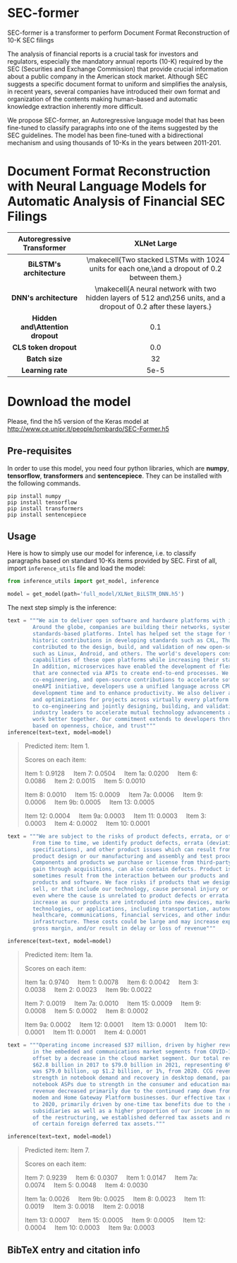 # SEC-former
SEC-former is a transformer to perform Document Format Reconstruction of 10-K SEC filings

The analysis of financial reports is a crucial task for investors and regulators, especially the mandatory annual reports (10-K) required by the SEC (Securities and Exchange Commission) that provide crucial information about a public company in the American stock market. Although SEC suggests a specific document format to uniform and simplifies the analysis, in recent years, several companies have introduced their own format and organization of the contents making human-based and automatic knowledge extraction inherently more difficult.

We propose SEC-former, an Autoregressive language model that has been fine-tuned to classify paragraphs into one of the items suggested by the SEC guidelines.
The model has been fine-tuned with a bidirectional mechanism and using thousands of 10-Ks in the years between 2011-201.

# Document Format Reconstruction with Neural Language Models for Automatic Analysis of Financial SEC Filings
 | **Autoregressive Transformer** | XLNet Large |
|:---:|:---:|
| **BiLSTM's architecture** | \makecell{Two stacked LSTMs with 1024 units for each one,\\and a dropout of 0.2 between them.} |
| **DNN's architecture** | \makecell{A neural network with two hidden layers of 512 and\\256 units, and a dropout of 0.2 after these layers.} |
| **Hidden and\\Attention dropout** | 0.1 |
| **CLS token dropout** | 0.0 |
| **Batch size** | 32 |
| **Learning rate** | 5e-5 |

# Download the model
Please, find the h5 version of the Keras model at http://www.ce.unipr.it/people/lombardo/SEC-Former.h5


## Pre-requisites
In order to use this model, you need four python libraries, which are **numpy**, **tensorflow**, **transformers** and **sentencepiece**. They can be installed with the following commands.
```
pip install numpy
pip install tensorflow
pip install transformers
pip install sentencepiece
```

## Usage 
Here is how to simply use our model for inference, i.e. to classify paragraphs based on standard 10-Ks items provided by SEC.
First of all, import ```inference_utils``` file and load the model:
```python
from inference_utils import get_model, inference

model = get_model(path='full_model/XLNet_BiLSTM_DNN.h5')
```
The next step simply is the inference:
```python
text = """We aim to deliver open software and hardware platforms with industry-defining standards.
        Around the globe, companies are building their networks, systems, and solutions on open 
        standards-based platforms. Intel has helped set the stage for this movement, with our 
        historic contributions in developing standards such as CXL, Thunderbolt, and PCle. We also 
        contributed to the design, build, and validation of new open-source products in the industry 
        such as Linux, Android, and others. The world's developers constantly innovate and expand the 
        capabilities of these open platforms while increasing their stability, reliability, and security. 
        In addition, microservices have enabled the development of flexible, loosely coupled services 
        that are connected via APIs to create end-to-end processes. We use industry collaboration, 
        co-engineering, and open-source contributions to accelerate software innovation. Through our 
        oneAPI initiative, developers use a unified language across CPUs, GPUs, and FPGAs to cut down on 
        development time and to enhance productivity. We also deliver a steady stream of open-source code 
        and optimizations for projects across virtually every platform and usage model. We are committed 
        to co-engineering and jointly designing, building, and validating new products with software 
        industry leaders to accelerate mutual technology advancements and help new software and hardware 
        work better together. Our commitment extends to developers through our developer-first approach 
        based on openness, choice, and trust"""
inference(text=text, model=model)
```
>Predicted item: Item 1.
>
>Scores on each item:
>
>Item 1: 0.9128&nbsp;&nbsp;&nbsp;&nbsp;&nbsp;Item 7: 0.0504&nbsp;&nbsp;&nbsp;&nbsp;&nbsp;Item 1a: 0.0200&nbsp;&nbsp;&nbsp;&nbsp;&nbsp;Item 6: 0.0086&nbsp;&nbsp;&nbsp;&nbsp;&nbsp;Item 2: 0.0015&nbsp;&nbsp;&nbsp;&nbsp;&nbsp;Item 5: 0.0010
>
>Item 8: 0.0010&nbsp;&nbsp;&nbsp;&nbsp;&nbsp;Item 15: 0.0009&nbsp;&nbsp;&nbsp;&nbsp;&nbsp;Item 7a: 0.0006&nbsp;&nbsp;&nbsp;&nbsp;&nbsp;Item 9: 0.0006&nbsp;&nbsp;&nbsp;&nbsp;&nbsp;Item 9b: 0.0005&nbsp;&nbsp;&nbsp;&nbsp;&nbsp;Item 13: 0.0005
>
>Item 12: 0.0004&nbsp;&nbsp;&nbsp;&nbsp;&nbsp;Item 9a: 0.0003&nbsp;&nbsp;&nbsp;&nbsp;&nbsp;Item 11: 0.0003&nbsp;&nbsp;&nbsp;&nbsp;&nbsp;Item 3: 0.0003&nbsp;&nbsp;&nbsp;&nbsp;&nbsp;Item 4: 0.0002&nbsp;&nbsp;&nbsp;&nbsp;&nbsp;Item 10: 0.0001

```python
text = """We are subject to the risks of product defects, errata, or other product issues.
        From time to time, we identify product defects, errata (deviations from published
        specifications), and other product issues which can result from problems in our
        product design or our manufacturing and assembly and test processes.
        Components and products we purchase or license from third-party suppliers, or
        gain through acquisitions, can also contain defects. Product issues also
        sometimes result from the interaction between our products and third-party
        products and software. We face risks if products that we design, manufacture, or
        sell, or that include our technology, cause personal injury or property damage,
        even where the cause is unrelated to product defects or errata. These risks may
        increase as our products are introduced into new devices, market segments,
        technologies, or applications, including transportation, autonomous driving,
        healthcare, communications, financial services, and other industrial, critical
        infrastructure. These costs could be large and may increase expenses and lower 
        gross margin, and/or result in delay or loss of revenue"""

inference(text=text, model=model)
```
>Predicted item: Item 1a.
>
>Scores on each item:
>
>Item 1a: 0.9740&nbsp;&nbsp;&nbsp;&nbsp;&nbsp;Item 1: 0.0078&nbsp;&nbsp;&nbsp;&nbsp;&nbsp;Item 6: 0.0042&nbsp;&nbsp;&nbsp;&nbsp;&nbsp;Item 3: 0.0038&nbsp;&nbsp;&nbsp;&nbsp;&nbsp;Item 2: 0.0023&nbsp;&nbsp;&nbsp;&nbsp;&nbsp;Item 9b: 0.0022
>
>Item 7: 0.0019&nbsp;&nbsp;&nbsp;&nbsp;&nbsp;Item 7a: 0.0010&nbsp;&nbsp;&nbsp;&nbsp;&nbsp;Item 15: 0.0009&nbsp;&nbsp;&nbsp;&nbsp;&nbsp;Item 9: 0.0008&nbsp;&nbsp;&nbsp;&nbsp;&nbsp;Item 5: 0.0002&nbsp;&nbsp;&nbsp;&nbsp;&nbsp;Item 8: 0.0002
>
>Item 9a: 0.0002&nbsp;&nbsp;&nbsp;&nbsp;&nbsp;Item 12: 0.0001&nbsp;&nbsp;&nbsp;&nbsp;&nbsp;Item 13: 0.0001&nbsp;&nbsp;&nbsp;&nbsp;&nbsp;Item 10: 0.0001&nbsp;&nbsp;&nbsp;&nbsp;&nbsp;Item 11: 0.0001&nbsp;&nbsp;&nbsp;&nbsp;&nbsp;Item 4: 0.0001
```python
text = """Operating income increased $37 million, driven by higher revenue due to recovery 
        in the embedded and communications market segments from COVID-19 lows, partially 
        offset by a decrease in the cloud market segment. Our total revenue grew from 
        $62.8 billion in 2017 to $79.0 billion in 2021, representing 6% CAGR. In 2021, revenue 
        was $79.0 billion, up $1.2 billion, or 1%, from 2020. CCG revenue grew 1% due to continued
        strength in notebook demand and recovery in desktop demand, partially offset by lower 
        notebook ASPs due to strength in the consumer and education market segments. CCG adjacent 
        revenue decreased primarily due to the continued ramp down from the exit of our 5G smartphone 
        modem and Home Gateway Platform businesses. Our effective tax rate decreased in 2021 compared 
        to 2020, primarily driven by one-time tax benefits due to the restructuring of certain non-US 
        subsidiaries as well as a higher proportion of our income in non-US jurisdictions. As a result 
        of the restructuring, we established deferred tax assets and released the valuation allowances 
        of certain foreign deferred tax assets."""

inference(text=text, model=model)
```
>Predicted item: Item 7.
>
>Scores on each item:
>
>Item 7: 0.9239&nbsp;&nbsp;&nbsp;&nbsp;&nbsp;Item 6: 0.0307&nbsp;&nbsp;&nbsp;&nbsp;&nbsp;Item 1: 0.0147&nbsp;&nbsp;&nbsp;&nbsp;&nbsp;Item 7a: 0.0074&nbsp;&nbsp;&nbsp;&nbsp;&nbsp;Item 5: 0.0048&nbsp;&nbsp;&nbsp;&nbsp;&nbsp;Item 4: 0.0030
>
>Item 1a: 0.0026&nbsp;&nbsp;&nbsp;&nbsp;&nbsp;Item 9b: 0.0025&nbsp;&nbsp;&nbsp;&nbsp;&nbsp;Item 8: 0.0023&nbsp;&nbsp;&nbsp;&nbsp;&nbsp;Item 11: 0.0019&nbsp;&nbsp;&nbsp;&nbsp;&nbsp;Item 3: 0.0018&nbsp;&nbsp;&nbsp;&nbsp;&nbsp;Item 2: 0.0018
>
>Item 13: 0.0007&nbsp;&nbsp;&nbsp;&nbsp;&nbsp;Item 15: 0.0005&nbsp;&nbsp;&nbsp;&nbsp;&nbsp;Item 9: 0.0005&nbsp;&nbsp;&nbsp;&nbsp;&nbsp;Item 12: 0.0004&nbsp;&nbsp;&nbsp;&nbsp;&nbsp;Item 10: 0.0003&nbsp;&nbsp;&nbsp;&nbsp;&nbsp;Item 9a: 0.0003



## BibTeX entry and citation info
